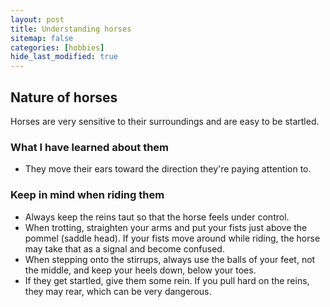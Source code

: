 ```yaml
---
layout: post
title: Understanding horses
sitemap: false
categories: [hobbies]
hide_last_modified: true
---
```


## Nature of horses

Horses are very sensitive to their surroundings and are easy to be startled. 

### What I have learned about them
* They move their ears toward the direction they're paying attention to.

### Keep in mind when riding them

* Always keep the reins taut so that the horse feels under control.
* When trotting, straighten your arms and put your fists just above the pommel (saddle head). If your fists move around while riding, the horse may take that as a signal and become confused.
* When stepping onto the stirrups, always use the balls of your feet, not the middle, and keep your heels down, below your toes.
* If they get startled, give them some rein. If you pull hard on the reins, they may rear, which can be very dangerous.

